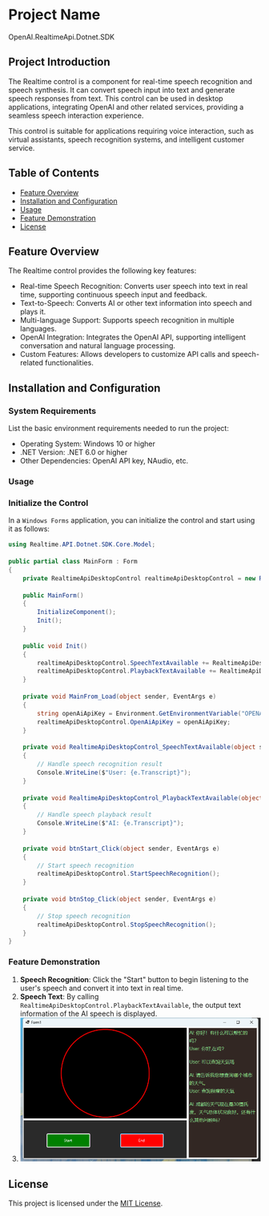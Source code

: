 # Project Name
OpenAI.RealtimeApi.Dotnet.SDK

## Project Introduction

The Realtime control is a component for real-time speech recognition and speech synthesis. It can convert speech input into text and generate speech responses from text. This control can be used in desktop applications, integrating OpenAI and other related services, providing a seamless speech interaction experience.

This control is suitable for applications requiring voice interaction, such as virtual assistants, speech recognition systems, and intelligent customer service.

## Table of Contents

- [Feature Overview](#feature-overview)
- [Installation and Configuration](#installation-and-configuration)
- [Usage](#usage)
- [Feature Demonstration](#feature-demonstration)
- [License](#license)

## Feature Overview

The Realtime control provides the following key features:

- Real-time Speech Recognition: Converts user speech into text in real time, supporting continuous speech input and feedback.
- Text-to-Speech: Converts AI or other text information into speech and plays it.
- Multi-language Support: Supports speech recognition in multiple languages.
- OpenAI Integration: Integrates the OpenAI API, supporting intelligent conversation and natural language processing.
- Custom Features: Allows developers to customize API calls and speech-related functionalities.

## Installation and Configuration

### System Requirements

List the basic environment requirements needed to run the project:

- Operating System: Windows 10 or higher
- .NET Version: .NET 6.0 or higher
- Other Dependencies: OpenAI API key, NAudio, etc.

### Usage

### Initialize the Control

In a `Windows Forms` application, you can initialize the control and start using it as follows:

```c#
using Realtime.API.Dotnet.SDK.Core.Model;

public partial class MainForm : Form
{
    private RealtimeApiDesktopControl realtimeApiDesktopControl = new RealtimeApiDesktopControl();

    public MainForm()
    {
        InitializeComponent();
        Init();
    }
    
    public void Init()
    {
        realtimeApiDesktopControl.SpeechTextAvailable += RealtimeApiDesktopControl_SpeechTextAvailable;
        realtimeApiDesktopControl.PlaybackTextAvailable += RealtimeApiDesktopControl_PlaybackTextAvailable;
    }
    
    private void MainFrom_Load(object sender, EventArgs e)
	{
    	string openAiApiKey = Environment.GetEnvironmentVariable("OPENAI_API_KEY") ?? "";
    	realtimeApiDesktopControl.OpenAiApiKey = openAiApiKey;
	}

    private void RealtimeApiDesktopControl_SpeechTextAvailable(object sender, TranscriptEventArgs e)
    {
        // Handle speech recognition result
        Console.WriteLine($"User: {e.Transcript}");
    }

    private void RealtimeApiDesktopControl_PlaybackTextAvailable(object sender, TranscriptEventArgs e)
    {
        // Handle speech playback result
        Console.WriteLine($"AI: {e.Transcript}");
    }

    private void btnStart_Click(object sender, EventArgs e)
    {
        // Start speech recognition
        realtimeApiDesktopControl.StartSpeechRecognition();
    }

    private void btnStop_Click(object sender, EventArgs e)
    {
        // Stop speech recognition
        realtimeApiDesktopControl.StopSpeechRecognition();
    }
}

```

### Feature Demonstration

1. **Speech Recognition**: Click the "Start" button to begin listening to the user's speech and convert it into text in real time.
2. **Speech Text**: By calling `RealtimeApiDesktopControl.PlaybackTextAvailable`, the output text information of the AI speech is displayed.
3. ![img](images/sample.png)

## License

This project is licensed under the [MIT License](LICENSE).
